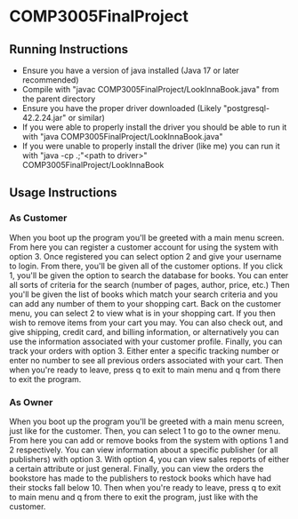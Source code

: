# COMP3005FinalProject

## Running Instructions

 - Ensure you have a version of java installed (Java 17 or later recommended)
 - Compile with "javac COMP3005FinalProject/LookInnaBook.java" from the parent directory
 - Ensure you have the proper driver downloaded (Likely "postgresql-42.2.24.jar" or similar)
 - If you were able to properly install the driver you should be able to run it with "java COMP3005FinalProject/LookInnaBook.java"
 - If you were unable to properly install the driver (like me) you can run it with "java -cp .;"\<path to driver>" COMP3005FinalProject/LookInnaBook

## Usage Instructions
### As Customer
When you boot up the program you'll be greeted with a main menu screen. From here you can register a customer account for using the system with option 3. Once registered you can select option 2 and give your username to login. From there, you'll be given all of the customer options. If you click 1, you'll be given the option to search the database for books. You can enter all sorts of criteria for the search (number of pages, author, price, etc.) Then you'll be given the list of books which match your search criteria and you can add any number of them to your shopping cart. Back on the customer menu, you can select 2 to view what is in your shopping cart. If you then wish to remove items from your cart you may. You can also check out, and give shipping, credit card, and billing information, or alternatively you can use the information associated with your customer profile. Finally, you can track your orders with option 3. Either enter a specific tracking number or enter no number to see all previous orders associated with your cart. Then when you're ready to leave, press q to exit to main menu and q from there to exit the program.
### As Owner
When you boot up the program you'll be greeted with a main menu screen, just like for the customer. Then, you can select 1 to go to the owner menu. From here you can add or remove books from the system with options 1 and 2 respectively. You can view information about a specific publisher (or all publishers) with option 3. With option 4, you can view sales reports of either a certain attribute or just general. Finally, you can view the orders the bookstore has made to the publishers to restock books which have had their stocks fall below 10. Then when you're ready to leave, press q to exit to main menu and q from there to exit the program, just like with the customer.
